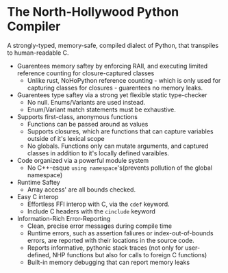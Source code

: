 # The North-Hollywood Python Compiler
A strongly-typed, memory-safe, compiled dialect of Python, that transpiles to human-readable C.
- Guarentees memory saftey by enforcing RAII, and executing limited reference counting for closure-captured classes
  - Unlike rust, NoHoPython reference counting - which is only used for capturing classes for closures - guarentees no memory leaks. 
- Guarentees type saftey via a strong yet flexible static type-checker
  - No null. Enums/Variants are used instead. 
  - Enum/Variant match statements must be exhaustive.
- Supports first-class, anonymous functions
  - Functions can be passed around as values
  - Supports closures, which are functions that can capture variables outside of it's lexical scope
  - No globals. Functions only can mutate arguments, and captured classes in addition to it's locally defined varaibles.
- Code organized via a powerful module system
  - No C++-esque `using namespace`'s(prevents pollution of the global namespace)
- Runtime Saftey
  - Array access' are all bounds checked.
- Easy C interop
  - Effortless FFI interop with C, via the `cdef` keyword. 
  - Include C headers with the `cinclude` keyword
- Information-Rich Error-Reporting
  - Clean, precise error messages during compile time
  - Runtime errors, such as assertion faliures or index-out-of-bounds errors, are reported with their locations in the source code.
  - Reports informative, pythonic stack traces (not only for user-defined, NHP functions but also for calls to foreign C functions)
  - Built-in memory debugging that can report memory leaks
